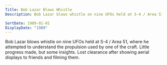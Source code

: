 ```yaml
---
Title: Bob Lazar Blows Whistle
Description: Bob Lazar blows whistle on nine UFOs held at S-4 / Area 51, where he attempted to understand the propulsion used by one of the craft. Little progress made, but some insights. Lost clearance after showing aerial displays to friends and filming them.

SortDate: 1989-01-01
DisplayDate: "1989"
---
```


Bob Lazar blows whistle on nine UFOs held at S-4 / Area 51, where he attempted to understand the propulsion used by one of the craft. Little progress made, but some insights. Lost clearance after showing aerial displays to friends and filming them.
